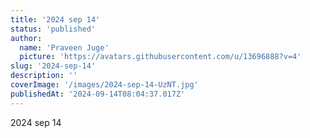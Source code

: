 ```yaml
---
title: '2024 sep 14'
status: 'published'
author:
  name: 'Praveen Juge'
  picture: 'https://avatars.githubusercontent.com/u/13696888?v=4'
slug: '2024-sep-14'
description: ''
coverImage: '/images/2024-sep-14-UzNT.jpg'
publishedAt: '2024-09-14T08:04:37.017Z'
---
```


2024 sep 14
